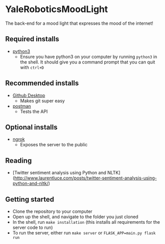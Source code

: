 # YaleRoboticsMoodLight
The back-end for a mood light that expresses the mood of the internet!


## Required installs
  * [python3](https://www.python.org/downloads/)
    - Ensure you have python3 on your computer by running `python3` in the shell. It should give you a command prompt that you can quit with `ctrl+D`

## Recommended installs
  * [Github Desktop](https://desktop.github.com/)
    - Makes git super easy
  * [postman](https://www.getpostman.com/)
    - Tests the API

## Optional installs
  * [ngrok](https://ngrok.com/)
    - Exposes the server to the public

## Reading
  * [Twitter sentiment analysis using Python and NLTK] (http://www.laurentluce.com/posts/twitter-sentiment-analysis-using-python-and-nltk/)

## Getting started
  * Clone the repository to your computer
  * Open up the shell, and navigate to the folder you just cloned
  * In the shell, run `make installation` (this installs all requirements for the server code to run)
  * To run the server, either run `make server` or `FLASK_APP=main.py flask run`
